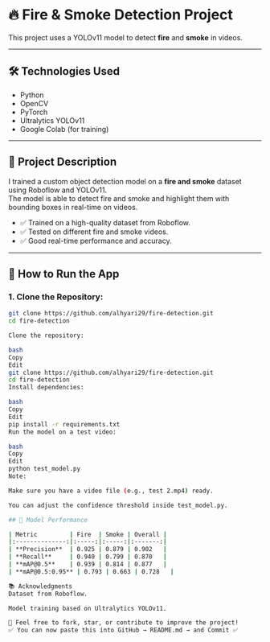 # 🔥 Fire & Smoke Detection Project

This project uses a YOLOv11 model to detect **fire** and **smoke** in videos.

---

## 🛠️ Technologies Used
- Python
- OpenCV
- PyTorch
- Ultralytics YOLOv11
- Google Colab (for training)

---

## 📄 Project Description
I trained a custom object detection model on a **fire and smoke** dataset using Roboflow and YOLOv11.  
The model is able to detect fire and smoke and highlight them with bounding boxes in real-time on videos.

- ✅ Trained on a high-quality dataset from Roboflow.
- ✅ Tested on different fire and smoke videos.
- ✅ Good real-time performance and accuracy.

---

## 🚀 How to Run the App

### 1. Clone the Repository:
```bash
git clone https://github.com/alhyari29/fire-detection.git
cd fire-detection

Clone the repository:

bash
Copy
Edit
git clone https://github.com/alhyari29/fire-detection.git
cd fire-detection
Install dependencies:

bash
Copy
Edit
pip install -r requirements.txt
Run the model on a test video:

bash
Copy
Edit
python test_model.py
Note:

Make sure you have a video file (e.g., test 2.mp4) ready.

You can adjust the confidence threshold inside test_model.py.

## 🎯 Model Performance

| Metric         | Fire  | Smoke | Overall |
|:--------------:|:-----:|:-----:|:-------:|
| **Precision**  | 0.925 | 0.879 | 0.902   |
| **Recall**     | 0.940 | 0.799 | 0.870   |
| **mAP@0.5**    | 0.939 | 0.814 | 0.877   |
| **mAP@0.5:0.95** | 0.793 | 0.663 | 0.728   |

📚 Acknowledgments
Dataset from Roboflow.

Model training based on Ultralytics YOLOv11.

💬 Feel free to fork, star, or contribute to improve the project!
✅ You can now paste this into GitHub → README.md → and Commit ✅
